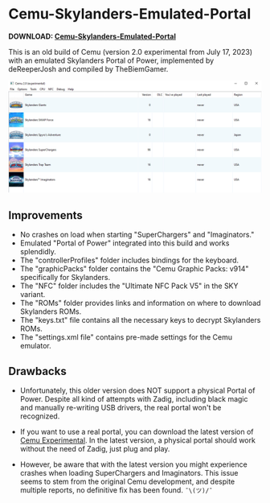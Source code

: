 # Cemu-Skylanders-Emulated-Portal

**DOWNLOAD: [Cemu-Skylanders-Emulated-Portal](https://github.com/skylandersNFC/Cemu-Skylanders-Emulated-Portal/releases/tag/Cemu-Skylanders-Emulated-Portal)**


This is an old build of Cemu (version 2.0 experimental from July 17, 2023) with an emulated Skylanders Portal of Power, implemented by deReeperJosh and compiled by TheBiemGamer.

![Cemu-Skylanders-Emulated-Portal](https://raw.githubusercontent.com/skylandersNFC/Cemu-Skylanders-Emulated-Portal/main/images/Cemu-Skylanders-Emulated-Portal.jpg)

## Improvements 

- No crashes on load when starting "SuperChargers" and "Imaginators."
- Emulated "Portal of Power" integrated into this build and works splendidly.
- The "controllerProfiles" folder includes bindings for the keyboard.
- The "graphicPacks" folder contains the "Cemu Graphic Packs: v914" specifically for Skylanders.
- The "NFC" folder includes the "Ultimate NFC Pack V5" in the SKY variant.
- The "ROMs" folder provides links and information on where to download Skylanders ROMs.
- The "keys.txt" file contains all the necessary keys to decrypt Skylanders ROMs.
- The "settings.xml file" contains pre-made settings for the Cemu emulator.

## Drawbacks

- Unfortunately, this older version does NOT support a physical Portal of Power. Despite all kind of attempts with Zadig, including black magic and manually re-writing USB drivers, the real portal won't be recognized.

- If you want to use a real portal, you can download the latest version of [Cemu Experimental](https://github.com/cemu-project/Cemu/releases). In the latest version, a physical portal should work without the need of Zadig, just plug and play.

- However, be aware that with the latest version you might experience crashes when loading SuperChargers and Imaginators. This issue seems to stem from the original Cemu development, and despite multiple reports, no definitive fix has been found.
  `¯\(ツ)/¯`
